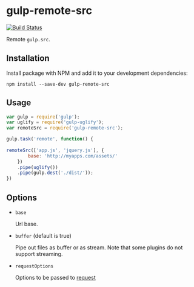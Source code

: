 # gulp-remote-src

[![Build Status](https://travis-ci.org/ddliu/gulp-remote-src.png)](https://travis-ci.org/ddliu/gulp-remote-src)

Remote `gulp.src`.

## Installation

Install package with NPM and add it to your development dependencies:

    npm install --save-dev gulp-remote-src

## Usage

```js
var gulp = require('gulp');
var uglify = require('gulp-uglify');
var remoteSrc = require('gulp-remote-src');

gulp.task('remote', function() {
    
remoteSrc(['app.js', 'jquery.js'], {
        base: 'http://myapps.com/assets/'
    })
    .pipe(uglify())
    .pipe(gulp.dest('./dist/'));
})
```

## Options

- `base`

    Url base.

- `buffer` (default is true)

    Pipe out files as buffer or as stream. Note that some plugins do not support streaming.

- `requestOptions`

    Options to be passed to [request](https://github.com/mikeal/request)
